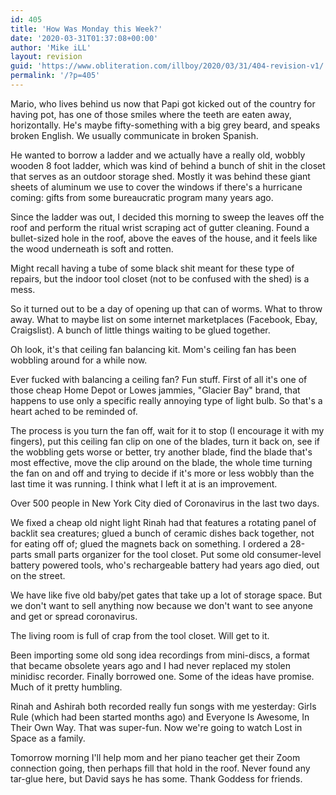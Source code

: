 ```yaml
---
id: 405
title: 'How Was Monday this Week?'
date: '2020-03-31T01:37:08+00:00'
author: 'Mike iLL'
layout: revision
guid: 'https://www.obliteration.com/illboy/2020/03/31/404-revision-v1/'
permalink: '/?p=405'
---
```


<!-- wp:paragraph -->
<p>Mario, who lives behind us now that Papi got kicked out of the country for having pot, has one of those smiles where the teeth are eaten away, horizontally. He's maybe fifty-something with a big grey beard, and speaks broken English. We usually communicate in broken Spanish.</p>
<!-- /wp:paragraph -->

<!-- wp:paragraph -->
<p>He wanted to borrow a ladder and we actually have a really old, wobbly wooden 8 foot ladder, which was kind of behind a bunch of shit in the closet that serves as an outdoor storage shed. Mostly it was behind these giant sheets of aluminum we use to cover the windows if there's a hurricane coming: gifts from some bureaucratic program many years ago.</p>
<!-- /wp:paragraph -->

<!-- wp:paragraph -->
<p>Since the ladder was out, I decided this morning to sweep the leaves off the roof and perform the ritual wrist scraping act of gutter cleaning. Found a bullet-sized hole in the roof, above the eaves of the house, and it feels like the wood underneath is soft and rotten.</p>
<!-- /wp:paragraph -->

<!-- wp:paragraph -->
<p>Might recall having a tube of some black shit meant for these type of repairs, but the indoor tool closet (not to be confused with the shed) is a mess. </p>
<!-- /wp:paragraph -->

<!-- wp:paragraph -->
<p>So it turned out to be a day of opening up that can of worms. What to throw away. What to maybe list on some internet marketplaces (Facebook, Ebay, Craigslist). A bunch of little things waiting to be glued together.</p>
<!-- /wp:paragraph -->

<!-- wp:paragraph -->
<p>Oh look, it's that ceiling fan balancing kit. Mom's ceiling fan has been wobbling around for a while now.</p>
<!-- /wp:paragraph -->

<!-- wp:paragraph -->
<p>Ever fucked with balancing a ceiling fan? Fun stuff. First of all it's one of those cheap Home Depot or Lowes jammies, "Glacier Bay" brand, that happens to use only a specific really annoying type of light bulb. So that's a heart ached to be reminded of.</p>
<!-- /wp:paragraph -->

<!-- wp:paragraph -->
<p>The process is you turn the fan off, wait for it to stop (I encourage it with my fingers), put this ceiling fan clip on one of the blades, turn it back on, see if the wobbling gets worse or better, try another blade, find the blade that's most effective, move the clip around on the blade, the whole time turning the fan on and off and trying to decide if it's more or less wobbly than the last time it was running. I think what I left it at is an improvement.</p>
<!-- /wp:paragraph -->

<!-- wp:paragraph -->
<p>Over 500 people in New York City died of Coronavirus in the last two days.</p>
<!-- /wp:paragraph -->

<!-- wp:paragraph -->
<p>We fixed a cheap old night light Rinah had that features a rotating panel of backlit sea creatures; glued a bunch of ceramic dishes back together, not for eating off of; glued the magnets back on something. I ordered a 28-parts small parts organizer for the tool closet. Put some old consumer-level battery powered tools, who's rechargeable battery had years ago died, out on the street.</p>
<!-- /wp:paragraph -->

<!-- wp:paragraph -->
<p>We have like five old baby/pet gates that take up a lot of storage space. But we don't want to sell anything now because we don't want to see anyone and get or spread coronavirus.</p>
<!-- /wp:paragraph -->

<!-- wp:paragraph -->
<p>The living room is full of crap from the tool closet. Will get to it.</p>
<!-- /wp:paragraph -->

<!-- wp:paragraph -->
<p>Been importing some old song idea recordings from mini-discs, a format that became obsolete years ago and I had never replaced my stolen minidisc recorder. Finally borrowed one. Some of the ideas have promise. Much of it pretty humbling.</p>
<!-- /wp:paragraph -->

<!-- wp:paragraph -->
<p>Rinah and Ashirah both recorded really fun songs with me yesterday: Girls Rule (which had been started months ago) and Everyone Is Awesome, In Their Own Way. That was super-fun. Now we're going to watch Lost in Space as a family.</p>
<!-- /wp:paragraph -->

<!-- wp:paragraph -->
<p>Tomorrow morning I'll help mom and her piano teacher get their Zoom connection going, then perhaps fill that hold in the roof. Never found any tar-glue here, but David says he has some. Thank Goddess for friends.</p>
<!-- /wp:paragraph -->
